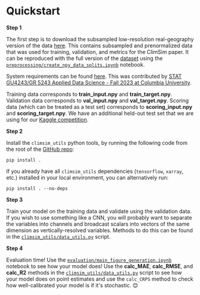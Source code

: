 # Quickstart

**Step 1**

The first step is to download the subsampled low-resolution real-geography version of the data [here](https://huggingface.co/datasets/LEAP/subsampled_low_res/tree/main). This contains subsampled and prenormalized data that was used for training, validation, and metrics for the ClimSim paper. It can be reproduced with the full version of the [dataset](https://huggingface.co/datasets/LEAP/ClimSim_low-res) using the [`preprocessing/create_npy_data_splits.ipynb`](https://github.com/leap-stc/ClimSim/blob/main/preprocessing/create_npy_data_splits.ipynb) notebook.

System requirements can be found [here](https://github.com/leap-stc/ClimSim/blob/main/system_requirements.md). This was contributed by [STAT GU4243/GR 5243 Applied Data Science - Fall 2023 at Columbia University](https://github.com/TZstatsADS/ADS_Teaching/blob/master/16-Fall2023/Projects_StarterCodes/Project3-ClimSim/asset/system_requirements.md).

Training data corresponds to **train_input.npy** and **train_target.npy**. Validation data corresponds to **val_input.npy** and **val_target.npy**. Scoring data (which can be treated as a test set) corresponds to **scoring_input.npy** and **scoring_target.npy**. We have an additional held-out test set that we are using for our [Kaggle competition](https://www.kaggle.com/competitions/leap-atmospheric-physics-ai-climsim).

**Step 2**

Install the `climsim_utils` python tools, by running the following code from the root of the [GitHub repo](https://github.com/leap-stc/ClimSim/tree/main):

```
pip install .
```

If you already have all `climsim_utils` dependencies (`tensorflow`, `xarray`, etc.) installed in your local environment, you can alternatively run:

```
pip install . --no-deps
```

**Step 3**

Train your model on the training data and validate using the validation data. If you wish to use something like a CNN, you will probably want to separate the variables into channels and broadcast scalars into vectors of the same dimension as vertically-resolved variables. Methods to do this can be found in the [`climsim_utils/data_utils.py`](https://github.com/leap-stc/ClimSim/blob/main/climsim_utils/data_utils.py) script.

**Step 4**

Evaluation time! Use the [`evaluation/main_figure_generation.ipynb`](https://github.com/leap-stc/ClimSim/blob/main/evaluation/main_figure_generation.ipynb) notebook to see how your model does! Use the **calc_MAE**, **calc_RMSE**, and **calc_R2** methods in the [`climsim_utils/data_utils.py`](https://github.com/leap-stc/ClimSim/blob/main/climsim_utils/data_utils.py) script to see how your model does on point estimates and use the `calc_CRPS` method to check how well-calibrated your model is if it's stochastic. 😊

